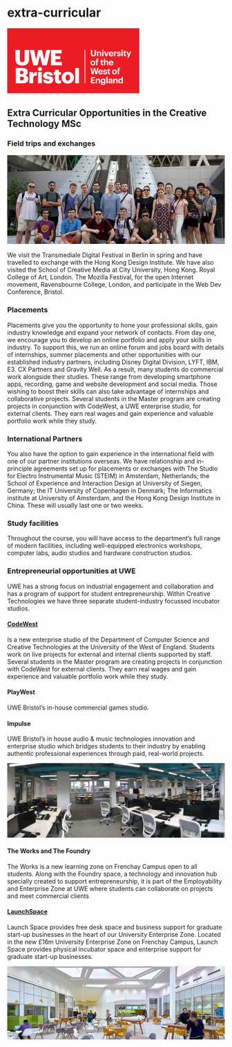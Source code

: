 # extra-curricular

![UWE Bristol Logo](.gitbook/assets/uwe_bristol_logo.svg)

## Extra Curricular Opportunities in the Creative Technology MSc

### Field trips and exchanges

![UWE Creative Technologies field trip to Hong Kong Field Design Institute](.gitbook/assets/hk-visit.jpg)

We visit the Transmediale Digital Festival in Berlin in spring and have travelled to exchange with the Hong Kong Design Institute. We have also visited the School of Creative Media at City University, Hong Kong. Royal College of Art, London. The Mozilla Festival, for the open Internet movement, Ravensbourne College, London, and participate in the Web Dev Conference, Bristol.

### Placements

Placements give you the opportunity to hone your professional skills, gain industry knowledge and expand your network of contacts. From day one, we encourage you to develop an online portfolio and apply your skills in industry. To support this, we run an online forum and jobs board with details of internships, summer placements and other opportunities with our established industry partners, including Disney Digital Division, LYFT, IBM, E3. CX Partners and Gravity Well. As a result, many students do commercial work alongside their studies. These range from developing smartphone apps, recording, game and website development and social media. Those wishing to boost their skills can also take advantage of internships and collaborative projects. Several students in the Master program are creating projects in conjunction with CodeWest, a UWE enterprise studio, for external clients. They earn real wages and gain experience and valuable portfolio work while they study.

### International Partners

You also have the option to gain experience in the international field with one of our partner institutions overseas. We have relationship and in-principle agreements set up for placements or exchanges with The Studio for Electro Instrumental Music \(STEIM\) in Amsterdam, Netherlands; the School of Experience and Interaction Design at University of Siegen, Germany; the IT University of Copenhagen in Denmark; The Informatics institute at University of Amsterdam, and the Hong Kong Design Institute in China. These will usually last one or two weeks.

### Study facilities

Throughout the course, you will have access to the department’s full range of modern facilities, including well-equipped electronics workshops, computer labs, audio studios and hardware construction studios.

### Entrepreneurial opportunities at UWE

UWE has a strong focus on industrial engagement and collaboration and has a program of support for student entrepreneurship. Within Creative Technologies we have three separate student-industry focussed incubator studios.

#### [CodeWest](https://www.codewest.uk/about.html)

Is a new enterprise studio of the Department of Computer Science and Creative Technologies at the University of the West of England. Students work on live projects for external and internal clients supported by staff. Several students in the Master program are creating projects in conjunction with CodeWest for external clients. They earn real wages and gain experience and valuable portfolio work while they study.

#### PlayWest

UWE Bristol’s in-house commercial games studio.

#### Impulse

UWE Bristol’s in house audio & music technologies innovation and enterprise studio which bridges students to their industry by enabling authentic professional experiences through paid, real-world projects. 

![The Works at UWE Bristol](.gitbook/assets/theworks_uwe.gif)

#### The Works and The Foundry

The Works is a new learning zone on Frenchay Campus open to all students. Along with the Foundry space, a technology and innovation hub specially created to support entrepreneurship, it is part of the Employability and Enterprise Zone at UWE where students can collaborate on projects and meet commercial clients

#### [LaunchSpace](http://www1.uwe.ac.uk/about/enterprise/launchspace.aspx?utm_source=LaunchSpace&utm_medium=Short-URL)

Launch Space provides free desk space and business support for graduate start-up businesses in the heart of our University Enterprise Zone. Located in the new £16m University Enterprise Zone on Frenchay Campus, Launch Space provides physical incubator space and enterprise support for graduate start-up businesses.

![FutureSpace at UWE Bristol](.gitbook/assets/uwe_future-space-bristol.jpg)


